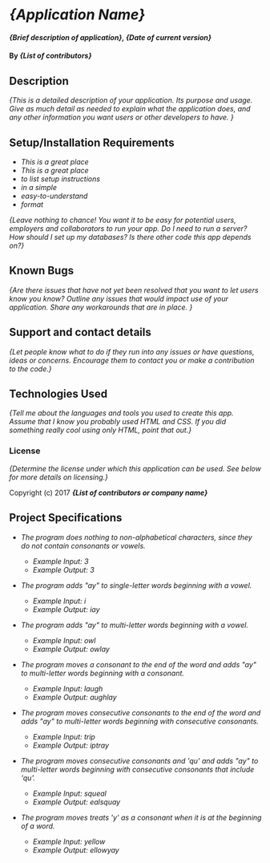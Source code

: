 # _{Application Name}_

#### _{Brief description of application}, {Date of current version}_

#### By _**{List of contributors}**_

## Description

_{This is a detailed description of your application. Its purpose and usage.  Give as much detail as needed to explain what the application does, and any other information you want users or other developers to have. }_

## Setup/Installation Requirements

* _This is a great place_
* _This is a great place_
* _to list setup instructions_
* _in a simple_
* _easy-to-understand_
* _format_

_{Leave nothing to chance! You want it to be easy for potential users, employers and collaborators to run your app. Do I need to run a server? How should I set up my databases? Is there other code this app depends on?}_

## Known Bugs

_{Are there issues that have not yet been resolved that you want to let users know you know?  Outline any issues that would impact use of your application.  Share any workarounds that are in place. }_

## Support and contact details

_{Let people know what to do if they run into any issues or have questions, ideas or concerns.  Encourage them to contact you or make a contribution to the code.}_

## Technologies Used

_{Tell me about the languages and tools you used to create this app. Assume that I know you probably used HTML and CSS. If you did something really cool using only HTML, point that out.}_

### License

*{Determine the license under which this application can be used.  See below for more details on licensing.}*

Copyright (c) 2017 **_{List of contributors or company name}_**
## Project Specifications
* _The program does nothing to non-alphabetical characters, since they do not contain consonants or vowels._
    * _Example Input: 3_
    * _Example Output: 3_

* _The program adds "ay" to single-letter words beginning with a vowel._
    * _Example Input: i_
    * _Example Output: iay_

* _The program adds "ay" to multi-letter words beginning with a vowel._
    * _Example Input: owl_
    * _Example Output: owlay_

* _The program moves a consonant to the end of the word and adds "ay" to multi-letter words beginning with a consonant._
    * _Example Input: laugh_
    * _Example Output: aughlay_

* _The program moves consecutive consonants to the end of the word and adds "ay" to multi-letter words beginning with consecutive consonants._
    * _Example Input: trip_
    * _Example Output: iptray_
    
* _The program moves consecutive consonants and 'qu' and adds "ay" to multi-letter words beginning with consecutive consonants that include 'qu'._
    * _Example Input: squeal_
    * _Example Output: ealsquay_
* _The program moves treats 'y' as a consonant when it is at the beginning of a word._
    * _Example Input: yellow_
    * _Example Output: ellowyay_

